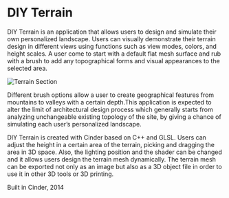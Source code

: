 # DIY Terrain
DIY Terrain is an application that allows users to design and simulate their own personalized landscape.
Users can visually demonstrate their terrain design in different views using functions such as view modes, colors, and height scales. A user come to start with a default flat mesh surface and rub with a brush to add any topographical forms and visual appearances to the selected area.

<img src="http://static1.squarespace.com/static/54ff5dc1e4b0bafce692fc96/550b060fe4b0afd8058b43c2/550b0616e4b0afd8058b43ef/1426785815148/7_.jpg" alt="Terrain Section">

Different brush options allow a user to create geographical features from mountains to valleys with a certain depth.This application is expected to alter the limit of architectural design process which generally starts from analyzing unchangeable existing topology of the site, by giving a chance of simulating each user’s personalized landscape.

DIY Terrain is created with Cinder based on C++ and GLSL. Users can adjust the height in a certain area of the terrain, picking and dragging the area in 3D space. Also, the lighting position and the shader can be changed and it allows users design the terrain mesh dynamically. The terrain mesh can be exported not only as an image but also as a 3D object file in order to use it in other 3D tools or 3D printing.

Built in Cinder, 2014
